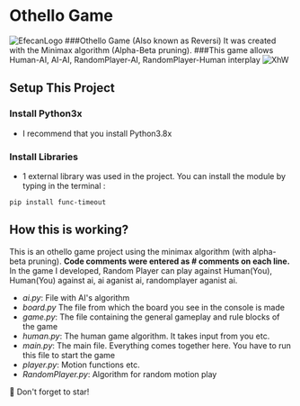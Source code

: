 # Othello Game
![EfecanLogo](https://avatars.githubusercontent.com/u/66366306?s=100&u=dc5e6f5b4a05d07958d9a867b803760aa2b1613e&v=4)
###Othello Game (Also known as Reversi) It was created with the Minimax algorithm (Alpha-Beta pruning). 
###This game allows Human-AI, AI-AI, RandomPlayer-AI, RandomPlayer-Human interplay
![XhW](https://i.imgur.com/qHAcfhX.gif)
## Setup This Project
### Install Python3x
- I recommend that you install Python3.8x
### Install Libraries
- 1 external library was used in the project. You can install the module by typing in the terminal :
```shell
pip install func-timeout
```
## How this is working?
This is an othello game project using the minimax algorithm (with alpha-beta pruning). **Code comments were entered as # comments on each line.**
In the game I developed, Random Player can play against Human(You), Human(You) against ai, ai aganist ai, randomplayer aganist ai.
- *ai.py*: File with AI's algorithm
- *board.py* The file from which the board you see in the console is made
- *game.py*: The file containing the general gameplay and rule blocks of the game
- *human.py*: The human game algorithm. It takes input from you etc.
- *main.py*: The main file. Everything comes together here. You have to run this file to start the game
- *player.py*: Motion functions etc.
- *RandomPlayer.py*: Algorithm for random motion play

💖 Don't forget to star!
